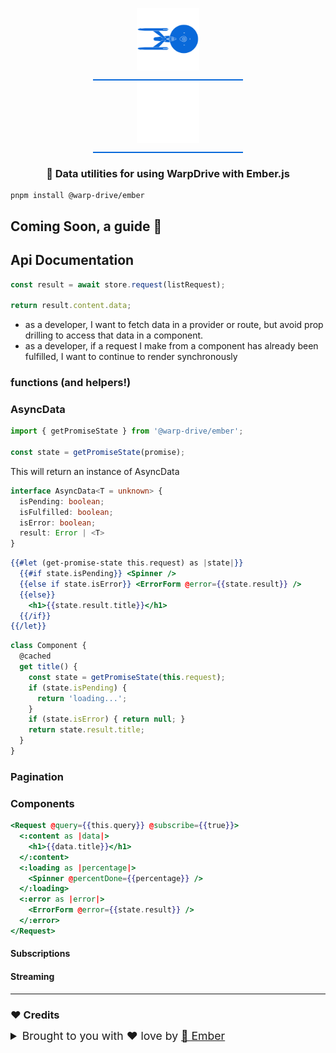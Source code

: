 <p align="center">
  <img
    class="project-logo"
    src="./NCC-1701-a-blue.svg#gh-light-mode-only"
    alt="WarpDrive"
    width="120px"
    title="WarpDrive" />
  <img
    class="project-logo"
    src="./NCC-1701-a.svg#gh-dark-mode-only"
    alt="WarpDrive"
    width="120px"
    title="WarpDrive" />
</p>

<h3 align="center">🐹 Data utilities for using WarpDrive with Ember.js</h3>

```cli
pnpm install @warp-drive/ember
```

## Coming Soon, a guide 🚧

## Api Documentation

```ts
const result = await store.request(listRequest);

return result.content.data;
```

- as a developer, I want to fetch data in a provider or route, but avoid prop drilling to access that data
  in a component.
- as a developer, if a request I make from a component has already been fulfilled, I want to continue to render
  synchronously

### functions (and helpers!)


### AsyncData

```ts
import { getPromiseState } from '@warp-drive/ember';

const state = getPromiseState(promise);
```

This will return an instance of AsyncData

```ts
interface AsyncData<T = unknown> {
  isPending: boolean;
  isFulfilled: boolean;
  isError: boolean;
  result: Error | <T>
}
```

```hbs
{{#let (get-promise-state this.request) as |state|}}
  {{#if state.isPending}} <Spinner />
  {{else if state.isError}} <ErrorForm @error={{state.result}} />
  {{else}}
    <h1>{{state.result.title}}</h1>
  {{/if}}
{{/let}}
```

```js
class Component {
  @cached
  get title() {
    const state = getPromiseState(this.request);
    if (state.isPending) {
      return 'loading...';
    }
    if (state.isError) { return null; }
    return state.result.title;
  }
}
```

### Pagination

### Components

```hbs
<Request @query={{this.query}} @subscribe={{true}}>
  <:content as |data|>
    <h1>{{data.title}}</h1>
  </:content>
  <:loading as |percentage|>
    <Spinner @percentDone={{percentage}} />
  </:loading>
  <:error as |error|>
    <ErrorForm @error={{state.result}} />
  </:error>
</Request>
```

#### Subscriptions

#### Streaming



---

### ♥️ Credits

 <details>
   <summary>Brought to you with ♥️ love by <a href="https://emberjs.com" title="EmberJS">🐹 Ember</a></summary>

  <style type="text/css">
    img.project-logo {
       padding: 0 5em 1em 5em;
       width: 100px;
       border-bottom: 2px solid #0969da;
       margin: 0 auto;
       display: block;
     }
    details > summary {
      font-size: 1.1rem;
      line-height: 1rem;
      margin-bottom: 1rem;
    }
    details {
      font-size: 1rem;
    }
    details > summary strong {
      display: inline-block;
      padding: .2rem 0;
      color: #000;
      border-bottom: 3px solid #0969da;
    }

    details > details {
      margin-left: 2rem;
    }
    details > details > summary {
      font-size: 1rem;
      line-height: 1rem;
      margin-bottom: 1rem;
    }
    details > details > summary strong {
      display: inline-block;
      padding: .2rem 0;
      color: #555;
      border-bottom: 2px solid #555;
    }
    details > details {
      font-size: .85rem;
    }

    @media (prefers-color-scheme: dark) {
      details > summary strong {
        color: #fff;
      }
    }
    @media (prefers-color-scheme: dark) {
      details > details > summary strong {
        color: #afaba0;
      border-bottom: 2px solid #afaba0;
      }
    }
  </style>
</details>
